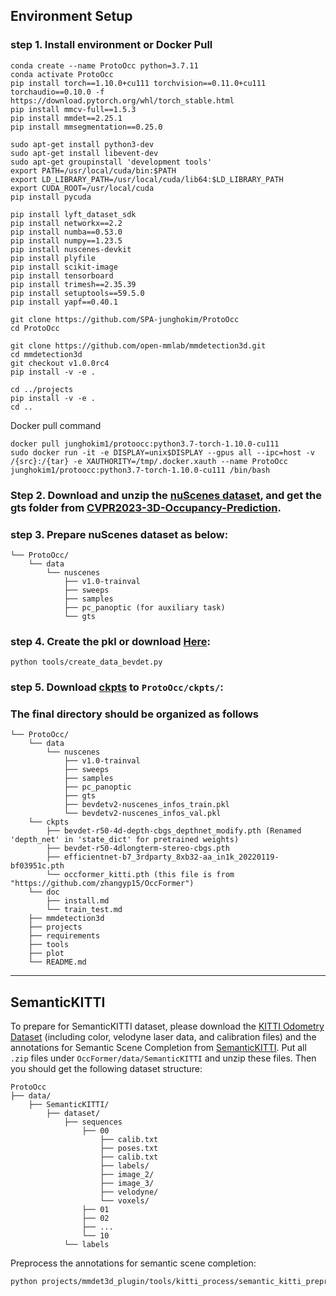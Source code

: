 ## Environment Setup
### step 1. Install environment or Docker Pull
```
conda create --name ProtoOcc python=3.7.11
conda activate ProtoOcc
pip install torch==1.10.0+cu111 torchvision==0.11.0+cu111 torchaudio==0.10.0 -f https://download.pytorch.org/whl/torch_stable.html
pip install mmcv-full==1.5.3
pip install mmdet==2.25.1
pip install mmsegmentation==0.25.0

sudo apt-get install python3-dev 
sudo apt-get install libevent-dev
sudo apt-get groupinstall 'development tools'
export PATH=/usr/local/cuda/bin:$PATH
export LD_LIBRARY_PATH=/usr/local/cuda/lib64:$LD_LIBRARY_PATH
export CUDA_ROOT=/usr/local/cuda
pip install pycuda

pip install lyft_dataset_sdk
pip install networkx==2.2
pip install numba==0.53.0
pip install numpy==1.23.5
pip install nuscenes-devkit
pip install plyfile
pip install scikit-image
pip install tensorboard
pip install trimesh==2.35.39
pip install setuptools==59.5.0
pip install yapf==0.40.1

git clone https://github.com/SPA-junghokim/ProtoOcc
cd ProtoOcc

git clone https://github.com/open-mmlab/mmdetection3d.git
cd mmdetection3d
git checkout v1.0.0rc4
pip install -v -e .

cd ../projects
pip install -v -e .
cd ..
```
Docker pull command
```
docker pull junghokim1/protoocc:python3.7-torch-1.10.0-cu111
sudo docker run -it -e DISPLAY=unix$DISPLAY --gpus all --ipc=host -v /{src}:/{tar} -e XAUTHORITY=/tmp/.docker.xauth --name ProtoOcc junghokim1/protoocc:python3.7-torch-1.10.0-cu111 /bin/bash
```
### Step 2. Download and unzip the [nuScenes dataset](https://www.nuscenes.org/download), and get the gts folder from [CVPR2023-3D-Occupancy-Prediction](https://github.com/CVPR2023-3D-Occupancy-Prediction/CVPR2023-3D-Occupancy-Prediction).

### step 3. Prepare nuScenes dataset as below:
```shell script
└── ProtoOcc/
    └── data
        └── nuscenes
            ├── v1.0-trainval 
            ├── sweeps 
            ├── samples
            ├── pc_panoptic (for auxiliary task)
            └── gts 
```

### step 4. Create the pkl or download [Here](https://drive.google.com/drive/folders/1aiG4wmsj4Q7cJBQ4-H1lrG8wiFIhoa-W?usp=drive_link):
```shell
python tools/create_data_bevdet.py
```

### step 5. Download [ckpts](https://drive.google.com/drive/folders/1e459AGnjwtatnakv2kyOR2beweJTk03e?usp=sharing) to `ProtoOcc/ckpts/`:

### The final directory should be organized as follows 
```shell script
└── ProtoOcc/
    └── data
        └── nuscenes
            ├── v1.0-trainval 
            ├── sweeps  
            ├── samples
            ├── pc_panoptic
            ├── gts 
            ├── bevdetv2-nuscenes_infos_train.pkl 
            └── bevdetv2-nuscenes_infos_val.pkl
    └── ckpts
        ├── bevdet-r50-4d-depth-cbgs_depthnet_modify.pth (Renamed 'depth_net' in 'state_dict' for pretrained weights)
        ├── bevdet-r50-4dlongterm-stereo-cbgs.pth
        ├── efficientnet-b7_3rdparty_8xb32-aa_in1k_20220119-bf03951c.pth
        └── occformer_kitti.pth (this file is from "https://github.com/zhangyp15/OccFormer")
    └── doc
        ├── install.md
        └── train_test.md
    ├── mmdetection3d 
    ├── projects
    ├── requirements
    ├── tools
    ├── plot
    └── README.md
```

---
## SemanticKITTI

To prepare for SemanticKITTI dataset, please download the [KITTI Odometry Dataset](https://www.cvlibs.net/datasets/kitti/eval_odometry.php) (including color, velodyne laser data, and calibration files) and the annotations for Semantic Scene Completion from [SemanticKITTI](http://www.semantic-kitti.org/dataset.html#download). Put all `.zip` files under `OccFormer/data/SemanticKITTI` and unzip these files. Then you should get the following dataset structure:
```
ProtoOcc
├── data/
    ├── SemanticKITTI/
        ├── dataset/
            ├── sequences
                ├── 00
                    ├── calib.txt
                    ├── poses.txt
                    ├── calib.txt
                    ├── labels/
                    ├── image_2/
                    ├── image_3/
                    ├── velodyne/
                    └── voxels/
                ├── 01
                ├── 02
                ├── ...
                └── 10
            └── labels
```

Preprocess the annotations for semantic scene completion:
```bash
python projects/mmdet3d_plugin/tools/kitti_process/semantic_kitti_preprocess.py --kitti_root data/SemanticKITTI --kitti_preprocess_root data/SemanticKITTI --data_info_path projects/mmdet3d_plugin/tools/kitti_process/semantic-kitti.yaml
```

